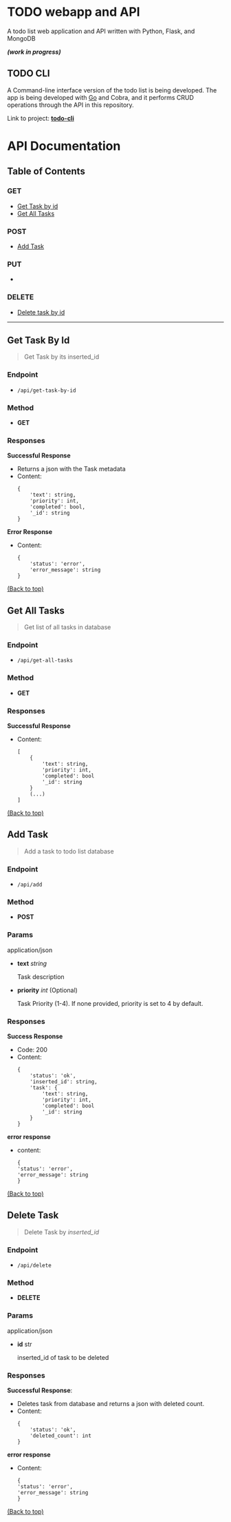 # TODO webapp and API
A todo list web application and API written with Python, Flask, and MongoDB 

***(work in progress)***

## TODO CLI
A Command-line interface version of the todo list is being developed. The app is being developed with [Go](https://go.dev/) and Cobra, and it performs CRUD operations through the API in this repository.

Link to project: [**todo-cli**](https://github.com/NickAhn/todo-cli)

# API Documentation
## Table of Contents

### GET
* [Get Task by id](#get-task-by-id)
* [Get All Tasks](#get-all-tasks)

### POST
* [Add Task](#add-task)

### PUT
* 

### DELETE
* [Delete task by id](#delete-task)
<hr>

[//]: ---------------------------------------------

## Get Task By Id
> Get Task by its inserted_id

### Endpoint
* ```/api/get-task-by-id```
### Method
* **GET**
### Responses
**Successful Response**
* Returns a json with the Task metadata
* Content:
    ```
    {
        'text': string,
        'priority': int,
        'completed': bool,
        '_id': string
    }
    ```
**Error Response**
* Content:
    ```
    {
        'status': 'error',
        'error_message': string
    }
    ```
[(Back to top)](#table-of-contents)

## Get All Tasks
> Get list of all tasks in database
### Endpoint
* ```/api/get-all-tasks```

### Method
* **GET**

### Responses
**Successful Response**
* Content:

    ```
    [
        {
            'text': string,
            'priority': int,
            'completed': bool
            '_id': string
        }
        (...)
    ]
    ```

[(Back to top)](#table-of-contents)


## Add Task
> Add a task to todo list database
### Endpoint
* ```/api/add```

### Method
* **POST**
### Params
application/json
* **text** *string*

    Task description

* **priority** *int* (Optional)

    Task Priority (1-4). If none provided, priority is set to 4 by default.

### Responses
**Success Response**
* Code: 200
* Content:
    ```
    {
        'status': 'ok',
        'inserted_id': string,
        'task': {
            'text': string,
            'priority': int,
            'completed': bool
            '_id': string
        }
    }
    ```

**error response**
* content:
    ```
    {
    'status': 'error',
    'error_message': string
    }
    ```

[(Back to top)](#table-of-contents)


## Delete Task
> Delete Task by *inserted_id*
### Endpoint
* ```/api/delete```

### Method
* **DELETE**

### Params
application/json
* **id** str

    inserted_id of task to be deleted

### Responses
**Successful Response**:
* Deletes task from database and returns a json with deleted count.
* Content:
    ```
    {
        'status': 'ok',
        'deleted_count': int
    }
    ```

**error response**
* Content:
    ```
    {
    'status': 'error',
    'error_message': string
    }
    ```

[(Back to top)](#table-of-contents)